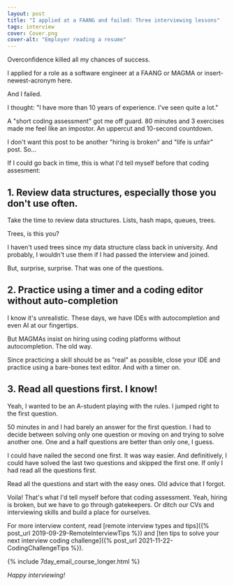 ```yaml
---
layout: post
title: "I applied at a FAANG and failed: Three interviewing lessons"
tags: interview
cover: Cover.png
cover-alt: "Employer reading a resume" 
---
```


Overconfidence killed all my chances of success.

I applied for a role as a software engineer at a FAANG or MAGMA or insert-newest-acronym here.

And I failed.

I thought: "I have more than 10 years of experience. I've seen quite a lot."

A "short coding assessment" got me off guard. 80 minutes and 3 exercises made me feel like an impostor. An uppercut and 10-second countdown.

I don't want this post to be another "hiring is broken" and "life is unfair" post. So...

If I could go back in time, this is what I'd tell myself before that coding assesment:

## 1. Review data structures, especially those you don't use often.

Take the time to review data structures. Lists, hash maps, queues, trees.

Trees, is this you?

I haven't used trees since my data structure class back in university. And probably, I wouldn't use them if I had passed the interview and joined.

But, surprise, surprise. That was one of the questions.

## 2. Practice using a timer and a coding editor without auto-completion

I know it's unrealistic. These days, we have IDEs with autocompletion and even AI at our fingertips.

But MAGMAs insist on hiring using coding platforms without autocompletion. The old way.

Since practicing a skill should be as "real" as possible, close your IDE and practice using a bare-bones text editor. And with a timer on.

## 3. Read all questions first. I know!

Yeah, I wanted to be an A-student playing with the rules. I jumped right to the first question.

50 minutes in and I had barely an answer for the first question. I had to decide between solving only one question or moving on and trying to solve another one. One and a half questions are better than only one, I guess.

I could have nailed the second one first. It was way easier. And definitively, I could have solved the last two questions and skipped the first one. If only I had read all the questions first.

Read all the questions and start with the easy ones. Old advice that I forgot. 

Voila! That's what I'd tell myself before that coding assessment. Yeah, hiring is broken, but we have to go through gatekeepers. Or ditch our CVs and interviewing skills and build a place for ourselves.

For more interview content, read [remote interview types and tips]({% post_url 2019-09-29-RemoteInterviewTips %}) and [ten tips to solve your next interview coding challenge]({% post_url 2021-11-22-CodingChallengeTips %}).

{% include 7day_email_course_longer.html %}

_Happy interviewing!_